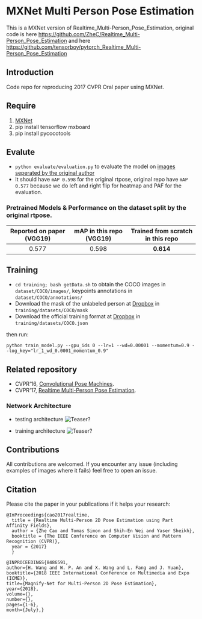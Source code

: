 # MXNet Multi Person Pose Estimation
This is a MXNet version of Realtime_Multi-Person_Pose_Estimation, original code is here https://github.com/ZheC/Realtime_Multi-Person_Pose_Estimation 
and here https://github.com/tensorboy/pytorch_Realtime_Multi-Person_Pose_Estimation

## Introduction
Code repo for reproducing 2017 CVPR Oral paper using MXNet.  

## Require
1. [MXNet](http://mxnet.io)
2. pip install tensorflow mxboard
3. pip install pycocotools

## Evalute
- `python evaluate/evaluation.py` to evaluate the model on [images seperated by the original author](https://github.com/CMU-Perceptual-Computing-Lab/caffe_rtpose/blob/master/image_info_val2014_1k.txt)
- It should have `mAP 0.598` for the original rtpose, original repo have `mAP 0.577` because we do left and right flip for heatmap and PAF for the evaluation. 

### Pretrained Models & Performance on the dataset split by the original rtpose.

|   Reported on paper (VGG19)| mAP in this repo (VGG19)| Trained from scratch in this repo| 
|  :------:     | :---------: | :---------: |
|   0.577      | 0.598     |  **0.614** |


## Training
- `cd training; bash getData.sh` to obtain the COCO images in `dataset/COCO/images/`, keypoints annotations in `dataset/COCO/annotations/`
- Download the mask of the unlabeled person at [Dropbox](https://www.dropbox.com/s/bd9ty7b4fqd5ebf/mask.tar.gz?dl=0) in `training/datasets/COCO/mask`
- Download the official training format at [Dropbox](https://www.dropbox.com/s/0sj2q24hipiiq5t/COCO.json?dl=0) in `training/datasets/COCO.json`

then run:


`python train_model.py --gpu_ids 0 --lr=1 --wd=0.00001 --momentum=0.9 --log_key="lr_1_wd_0.0001_momentum_0.9"`


## Related repository
- CVPR'16, [Convolutional Pose Machines](https://github.com/shihenw/convolutional-pose-machines-release).
- CVPR'17, [Realtime Multi-Person Pose Estimation](https://github.com/ZheC/Realtime_Multi-Person_Pose_Estimation).

### Network Architecture
- testing architecture
![Teaser?](https://github.com/tensorboy/pytorch_Realtime_Multi-Person_Pose_Estimation/blob/master/readme/pose.png)

- training architecture
![Teaser?](https://github.com/tensorboy/pytorch_Realtime_Multi-Person_Pose_Estimation/blob/master/readme/training_structure.png)

## Contributions

All contributions are welcomed. If you encounter any issue (including examples of images where it fails) feel free to open an issue.

## Citation
Please cite the paper in your publications if it helps your research:    

    @InProceedings{cao2017realtime,
      title = {Realtime Multi-Person 2D Pose Estimation using Part Affinity Fields},
      author = {Zhe Cao and Tomas Simon and Shih-En Wei and Yaser Sheikh},
      booktitle = {The IEEE Conference on Computer Vision and Pattern Recognition (CVPR)},
      year = {2017}
      }
      
    @INPROCEEDINGS{8486591, 
    author={H. Wang and W. P. An and X. Wang and L. Fang and J. Yuan}, 
    booktitle={2018 IEEE International Conference on Multimedia and Expo (ICME)}, 
    title={Magnify-Net for Multi-Person 2D Pose Estimation}, 
    year={2018}, 
    volume={}, 
    number={}, 
    pages={1-6}, 
    month={July},}
